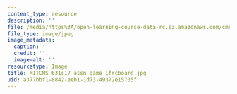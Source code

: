 ```yaml
---
content_type: resource
description: ''
file: /media/https%3A/open-learning-course-data-rc.s3.amazonaws.com/cms-631-data-storytelling-studio-climate-change-spring-2017/a377bbf18842eeb11d7349372e15705f_MITCMS_631s17_assn_game_ifrcboard.jpg
file_type: image/jpeg
image_metadata:
  caption: ''
  credit: ''
  image-alt: ''
resourcetype: Image
title: MITCMS_631s17_assn_game_ifrcboard.jpg
uid: a377bbf1-8842-eeb1-1d73-49372e15705f
---
```

